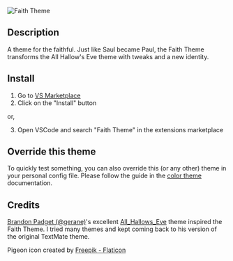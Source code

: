 ![Faith Theme](/assets/RoR_6_Screenshot.png)

## Description
A theme for the faithful. Just like Saul became Paul, the Faith Theme transforms the All Hallow's Eve theme with tweaks and a new identity.

## Install

1. Go to [VS Marketplace](https://marketplace.visualstudio.com/items?itemName=DubeSoftware.faith-theme)
2. Click on the "Install" button

or,

3. Open VSCode and search "Faith Theme" in the extensions marketplace

## Override this theme

To quickly test something, you can also override this (or any other) theme in your personal config file. Please follow the guide in the [color theme](https://code.visualstudio.com/api/extension-guides/color-theme) documentation.

## Credits
[Brandon Padget (@gerane)](https://github.com/gerane)'s excellent [All_Hallows_Eve](https://github.com/gerane/VSCodeThemes/tree/master/gerane.Theme-All_Hallows_Eve) theme inspired the Faith Theme. I tried many themes and kept coming back to his version of the original TextMate theme.

Pigeon icon created by [Freepik - Flaticon](https://www.flaticon.com/free-icons/pigeon)